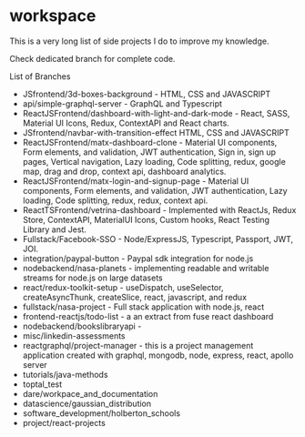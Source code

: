 # workspace
This is a very long list of side projects I do to improve my knowledge.

Check dedicated branch for complete code.

List of Branches
- JSfrontend/3d-boxes-background - HTML, CSS and JAVASCRIPT
- api/simple-graphql-server - GraphQL and Typescript
- ReactJSFrontend/dashboard-with-light-and-dark-mode - React, SASS, Material UI Icons, Redux, ContextAPI and React charts.
- JSfrontend/navbar-with-transition-effect  HTML, CSS and JAVASCRIPT
- ReactJSFrontend/matx-dashboard-clone - Material UI components, Form elements, and validation, JWT authentication, Sign in, sign up pages, Vertical navigation, Lazy loading, Code splitting, redux, google map, drag and drop, context api, dashboard analytics.
- ReactJSFrontend/matx-login-and-signup-page - Material UI components, Form elements, and validation, JWT authentication, Lazy loading, Code splitting, redux, redux, context api.
- ReactTSFrontend/vetrina-dashboard - Implemented with ReactJs, Redux Store, ContextAPI, MaterialUI Icons, Custom hooks, React Testing Library and Jest.
- Fullstack/Facebook-SSO - Node/ExpressJS, Typescript, Passport, JWT, JOI.
- integration/paypal-button - Paypal sdk integration for node.js
- nodebackend/nasa-planets - implementing readable and writable streams for node.js on large datasets
- react/redux-toolkit-setup - useDispatch, useSelector, createAsyncThunk, createSlice, react, javascript, and redux
- fullstack/nasa-project - Full stack application with node.js, react
- frontend-reactjs/todo-list - a an extract from fuse react dashboard
- nodebackend/bookslibraryapi - 
- misc/linkedin-assessments
- reactgraphql/project-manager - this is a project management application created with graphql, mongodb, node, express, react, apollo server
- tutorials/java-methods
- toptal_test
- dare/workpace_and_documentation
- datascience/gaussian_distribution
- software_development/holberton_schools
- project/react-projects